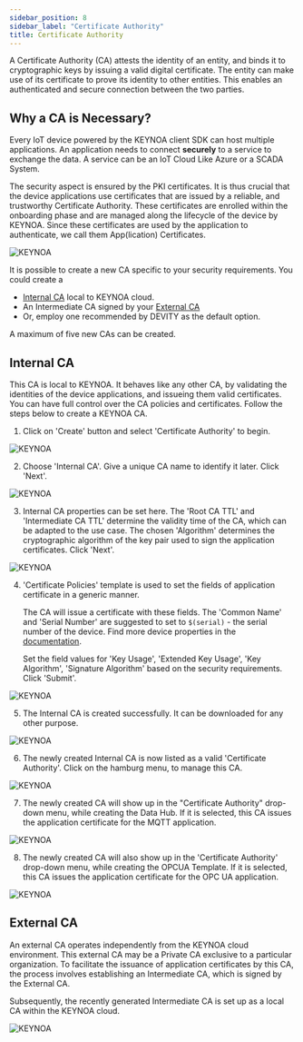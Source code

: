 ```yaml
---
sidebar_position: 8
sidebar_label: "Certificate Authority"
title: Certificate Authority
---
```


A Certificate Authority (CA) attests the identity of an entity, and binds it to cryptographic keys by issuing a valid digital certificate. The entity can make use of its certificate to prove its identity to other entities. This enables an authenticated and secure connection between the two parties.

## Why a CA is Necessary?

Every IoT device powered by the KEYNOA client SDK can host multiple applications.
An application needs to connect **securely** to a service to exchange the data. A service can be an IoT Cloud Like Azure or a SCADA System.
    
The security aspect is ensured by the PKI certificates.
It is thus crucial that the device applications use certificates that are issued by a reliable, and trustworthy Certificate Authority.
These certificates are enrolled within the onboarding phase and are managed along the lifecycle of the device by KEYNOA.
Since these certificates are used by the application to authenticate, we call them App(lication) Certificates.

![KEYNOA](/img/KEYNOA/reference-doc/CA-1.png)

It is possible to create a new CA specific to your security requirements. You could create a 
- [Internal CA](#internal-ca) local to KEYNOA cloud.
- An Intermediate CA signed by your  [External CA](#external-ca)
- Or, employ one recommended by DEVITY as the default option.

A maximum of five new CAs can be created.

## Internal CA

This CA is local to KEYNOA. It behaves like any other CA, by validating the identities of the device applications, and issueing them valid certificates. You can have full control over the CA policies and certificates. Follow the steps below to create a KEYNOA CA.

1. Click on 'Create' button and select 'Certificate Authority' to begin.

![KEYNOA](/img/KEYNOA/reference-doc/KEYNOA-CA/1-KEYNOA-CA-Start-Create-CA.png)

<!-- 2. Choose your expertise level as 'Beginner' or 'Expert'. 

![KEYNOA](/img/KEYNOA/reference-doc/KEYNOA-CA/2-KEYNOA-CA-Expertise-Level.png) -->

2. Choose 'Internal CA'. Give a unique CA name to identify it later. Click 'Next'.

![KEYNOA](/img/KEYNOA/reference-doc/KEYNOA-CA/3-KEYNOA-CA-Choose-CA-Type.png)

3. Internal CA properties can be set here. The 'Root  CA TTL' and 'Intermediate CA TTL' determine the validity time of the CA, which can be adapted to the use case. The chosen 'Algorithm' determines the cryptographic algorithm of the key pair used to sign the application certificates. Click 'Next'.

![KEYNOA](/img/KEYNOA/reference-doc/KEYNOA-CA/4-KEYNOA-CA-Set-CA-Properties.png)

4. 'Certificate Policies' template is used to set the fields of application certificate in a generic manner. 

    The CA will issue a certificate with these fields. The 'Common Name' and 'Serial Number' are suggested to set to `$(serial)` - the serial number of the device. Find more device properties in the [documentation](/reference/device-properties).
    
    Set the field values for 'Key Usage', 'Extended Key Usage', 'Key Algorithm', 'Signature Algorithm' based on the security requirements. Click 'Submit'.

![KEYNOA](/img/KEYNOA/reference-doc/KEYNOA-CA/5-KEYNOA-CA-Set-Cert-Policies.png)

5. The Internal CA is created successfully. It can be downloaded for any other purpose. 

![KEYNOA](/img/KEYNOA/reference-doc/KEYNOA-CA/6-KEYNOA-CA-KEYNOA-CA-Finish.png)

6. The newly created Internal CA is now listed as a valid 'Certificate Authority'. Click on the hamburg menu, to manage this CA. 

![KEYNOA](/img/KEYNOA/reference-doc/KEYNOA-CA/7-KEYNOA-CA-New-CA-Listed.png)

7. The newly created CA will show up in the "Certificate Authority" drop-down menu, while creating the Data Hub. If it is selected, this CA issues the application certificate for the MQTT application.

![KEYNOA](/img/KEYNOA/reference-doc/KEYNOA-CA/8-KEYNOA-CA-Use-New-CA-Data-Hub.png)

8. The newly created CA will also show up in the 'Certificate Authority' drop-down menu, while creating the OPCUA Template. If it is selected, this CA issues the application certificate for the OPC UA application.

![KEYNOA](/img/KEYNOA/reference-doc/KEYNOA-CA/9-KEYNOA-CA-Use-New-CA-Template.png)


<!-- [Go to Top](#why-a-ca-is-necessary) -->

## External CA

An external CA operates independently from the KEYNOA cloud environment. This external CA may be a Private CA exclusive to a particular organization. To facilitate the issuance of application certificates by this CA, the process involves establishing an Intermediate CA, which is signed by the External CA.

Subsequently, the recently generated Intermediate CA is set up as a local CA within the KEYNOA cloud. 

<!-- To create an Intermediate CA, follow the steps below.  -->
![KEYNOA](/img/KEYNOA/reference-doc/Enterprise-CA/External-CA-concept.png)








